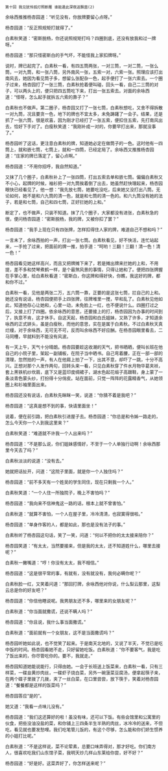     第十回 我见犹怜孤灯照断雁 谁能遣此深夜送飘茵(2) 

   余咏西推推杨杏园道：“听见没有，你放牌要留心点呀。”

   杨杏园道：“反正照规矩打就得了。”

   白素秋笑道：“密斯脱杨，你还说照规矩打吗？四圈到底，还没有放我和过一牌呀。”

   杨杏园道：“那只怪密斯白的手气坏，不能怪我上家扣牌呀。”

   说时，牌已起完了。白素秋一看，有四五筒两张，一对三筒，一对二筒，一张么筒，一对九筒，和一张八筒，另外南风一张，五索一对，六索一张。照理应该打出南风去，她因为看见筒子多，想留么张配杂一色，起手便打了一张六索去。一个圈子过来，杨杏园打了一张三筒，白素秋抢着便叫碰，回头一看，自己二三筒的对子，可以两头上的，便只把四五筒吃下来，打出一张五索去。对面的余咏西道：“怪呀，怎么起手就拆五六索的靠子？”

   白素秋也不做声。第二圈子，杨杏园又打了一张七筒，白素秋想吃，又舍不得拆散一对九筒，况且要贪一色，地下的牌也不宜太多，未免踌躇了一会子。结果，还是抓了一张六筒，很是欢喜，因为刚才已经打了一张五索，便扣住五索，先打南风出去，恰好下手对了。白瘦秋笑道：“我刚补成一对的，你要早打出来，那就没事了。”

   杨杏园听了这话，更注意白素秋的牌，知道她必定在做筒子的一色。这时他有一四筒上，就和嵌七筒，七筒上，就和一四筒，已经定局了。余咏西又推推杨杏园道：“庄家的牌已落定了，留心点啊。”

   杨杏园道：“不用你招呼，我自然知道。”

   又抹了几个圈子，白素秋补上了一张四筒，打出五索去单和嵌七筒。偏偏白素秋又不小心，起牌的时候，袖衫把一对九筒挨着倒了出去，她虽然赶快理起来，杨杏园眼快已经看见了。他一想：“我先放七筒，她要吃没吃，后来她又没打出八筒。无论如何，她不是和六九筒的清一色，就是和七筒的清一色的。和六九筒没有她的法子，若是和七筒，自己和四七筒，正好拦她的上和。”

   断定了，也不做声，只装不知道。抹了几个圈子，大家都没有进张，白素秋急的很，便问杨杏园道：“密斯脱杨，我的牌，又被你扣了罢？”

   杨杏园道：“我手上现在只有四张牌，怎样扣得住人家的牌，难道自己不想和吗？”

   一言未了，余咏西拍的一声，打出一张七筒。白素秋看见，好不快活，连忙站起来，一手抢了过来，把面前的牌一推，拍手道：“呵哟！三翻！三翻！清一色！清一色！”

   杨杏园看见她这样高兴，而且又把牌摊下来了，若是摊出牌来拦她的上和，不用提，差不多和焚琴煮鹤一样，是个最煞风景的事情，只得让她和了。便把四张牌握在手掌心里，给白素秋看道：“密斯白，你这牌和得好快，你瞧，我这好的牌，都和你不过。”

   白素秋一看，见他是两张二万，五六筒一靠，正要的是这张七筒，拦自己的上和。她还没有说话，杨杏园便把手上四张牌，往牌堆里一搅，早和乱了。白素秋见他如此，知道他存心让她和，心里一动，未免脸上一红，也不便说什么。四圈打过之后，又接上打了四圈。依余咏西的意思，还要接上的打，杨杏园因为办事的时间到了，执意不肯，这才休手。自这天起，杨杏园和白氏姐妹，又熟了许多，才知道余咏西的正式姘头，虽是白瘦秋，而他的意思，实在是属于白素秋。不过白素秋天真烂缦，对于余咏西，无可无不可，反而叫余咏西不好应酬。在杨杏园眼里看去，二马同槽，早就料到不能没有风波。

   有一天上午，天气十分晴朗。杨杏园要趁这收潮的天气，把书晒晒，便叫长班在他自己的小院子里，架起一副铺板，在院子当中晒书。自己弯着腰，正在一部一部的清理，忽然拍的一声，有人在他肩上拍了一下，出其不意，却吓了一跳，十分不高兴。正想对那个人发作两句，回转头来一看，只见白素秋穿了件水月物华葛夹袄，套上黑铁机纱坎肩，底下又是蓝印度绸裙子，湖水色起花缎子高跟鞋，身上蒙了一条淡青色蒙头纱，打扮得十分俏皮。站在面前，只觉一阵阵的花露精香气，从她领圈上和衫袖里面出来。

   杨杏园还没有说话，白素秋先眯眯一笑，说道：“你猜不着是我吧？”

   杨杏园道：“这真是想不到的事，快请里面坐！”

   说着，便在前引路，把白素秋引进屋子去。杨杏园道：“你总是和令姊一路走的，怎么今天你一个人到我这里来？”

   白素秋笑道：“难道就不许我一个人出来吗？”

   杨杏园道：“不是那么说，你们姐妹感情好，不至于一个人单独行动啊！余咏西那里今天去了吗？”

   白素秋淡淡的说道：“没有去。”

   她就把话扯开，问道：“这院子里面，就是你一个人独住吗？”

   杨杏园道：“前不多天有一个姓吴的学生同住，现在只剩我一个人。”

   白素秋笑道：“一个人住一所独院子，晚上不害怕吗？”

   杨杏园道：“我向来不信神鬼这一路的话，根本上就不曾害怕。”

   白素秋道：“就算不害怕，一个人在屋子里，冷冷清清，也寂寞得很啦。”

   杨杏园道：“单身作客的人，都是如此，那也是没有法子的事。”

   白素秋听了杨杏园这句话，笑了一笑，问道：“何以不把你的太太接来陪你？”

   杨杏园笑道：“有太太，当然要接来，但是我的太太，还不知道姓什么，哪里去接呢？”

   白素秋一撇嘴道：“哼！你没有太太，我不相信。”

   杨杏园道：“这是很平常的事，有就有，没有就没有，我何必瞒你呢？”

   白素秋脸一红，又笑着问道：“那回打牌，余咏西他对你说，什么梨云那里，这梨云总是你的好友吧？”

   杨杏园道：“你信他瞎说呢。我男朋友还不多，哪里来的女朋友呢？”

   白素秋道：“你当面就撒谎，还说不瞒人吗？”

   杨杏园道：“你且说，我什么事当面撒谎。”

   白素秋道：“面前就有一个女朋友，这不是当面撒谎吗？”

   杨杏园听她如此说，也不觉笑了起来。于是南天北地的，又说了半天，不觉已是吃中饭的时间。杨杏园看她不走，只好留她吃饭。白素秋道：“你不要客气，我是吃了饭出来的，你尽管吃你的。要不，我就走。”

   杨杏园知道她能说能行，只得由她。一会于长班送上饭菜来，白素秋一看，只有三样菜，一碟韭黄炒肉丝，一碟虾子烧白菜，另外一碗菠菜豆腐汤，便拿起筷子来，在两个碟子里拨了几拨，夹了一丝白菜，在口里尝尝，放下筷于，笑着对杨杏园道：“餐餐都是这样的饭菜吗？”

   杨杏园答应“是的”。

   她又道：“我看一点味儿没有。”

   杨杏园道：“我们这还算好的啦！虽没有味，还可以下饭。有些会馆里和公寓里的伙食，把些没油没盐的菜，和你铺上三四条半生半熟的肉丝，冰冷冷的送来，不但吃，看见就也要发愁哩。我们吃笔管儿饭的，有这个尽够，怎么能和你们娇生惯养的小姐打比呢。”

   白素秋道：“不是这样说，菜不论荤素，总要口味弄得对，那才好吃。你们南方人，很喜欢吃我们山东馆子菜，我明天炒几样山东莱给你尝，好不好？”

   杨杏园道：“好是好。这菜弄好了，你怎样送来呢？”

